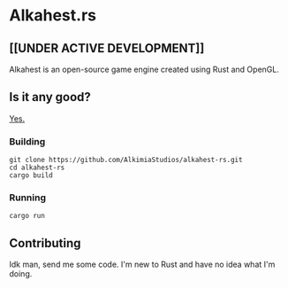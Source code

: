 # Alkahest.rs

## [[UNDER ACTIVE DEVELOPMENT]]

Alkahest is an open-source game engine created using Rust and OpenGL.

## Is it any good?
[Yes.](https://news.ycombinator.com/item?id=3067434)

### Building

```shell
git clone https://github.com/AlkimiaStudios/alkahest-rs.git
cd alkahest-rs
cargo build
```

### Running

```shell
cargo run
```

## Contributing

Idk man, send me some code. I'm new to Rust and have no idea what I'm doing.
